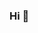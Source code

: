 ### Hi  👋

<!--
**RAGHAVJHA01/RAGHAVJHA01** is a ✨  ✨ repository because its `README.md` (this file) appears on your GitHub profile.

Here are some ideas to get you started:

- 🔭 data science intern softwaer devloper
- 🌱 currently working bulding api and working on cloud
- 👯 happy to work on new technology 
- 🤔 I’m looking for help with ...
- 💬 Ask me about ...
- 📫 How to reach me: ...
- 😄 Pronouns: ...
- ⚡ Fun fact: ...
-->

